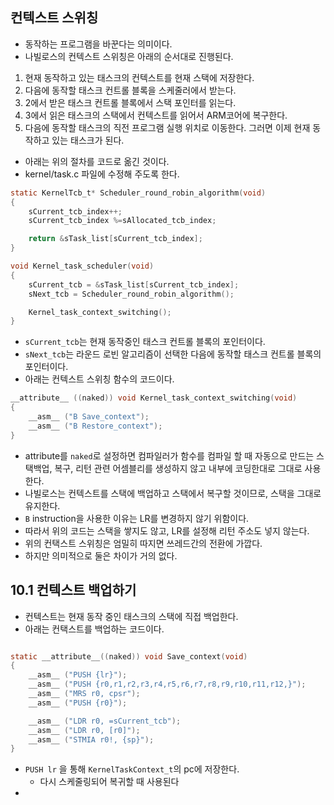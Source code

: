 ## 컨텍스트 스위칭
- 동작하는 프로그램을 바꾼다는 의미이다.
- 나빌로스의 컨텍스트 스위칭은 아래의 순서대로 진행된다.
1. 현재 동작하고 있는 태스크의 컨텍스트를 현재 스택에 저장한다.
2. 다음에 동작할 태스크 컨트롤 블록을 스케줄러에서 받는다.
3. 2에서 받은 태스크 컨트롤 블록에서 스택 포인터를 읽는다.
4. 3에서 읽은 태스크의 스택에서 컨텍스트를 읽어서 ARM코어에 복구한다.
5. 다음에 동작할 태스크의 직전 프로그램 실행 위치로 이동한다. 그러면 이제 현재 동작하고 있는 태스크가 된다.
- 아래는 위의 절차를 코드로 옮긴 것이다.
- kernel/task.c 파일에 수정해 주도록 한다.

~~~C
static KernelTcb_t* Scheduler_round_robin_algorithm(void)
{
    sCurrent_tcb_index++;
    sCurrent_tcb_index %=sAllocated_tcb_index;

    return &sTask_list[sCurrent_tcb_index];
}

void Kernel_task_scheduler(void)
{
    sCurrent_tcb = &sTask_list[sCurrent_tcb_index];
    sNext_tcb = Scheduler_round_robin_algorithm();

    Kernel_task_context_switching();
}
~~~

- `sCurrent_tcb`는 현재 동작중인 태스크 컨트롤 블록의 포인터이다.
- `sNext_tcb`는 라운드 로빈 알고리즘이 선택한 다음에 동작할 태스크 컨트롤 블록의 포인터이다.
- 아래는 컨텍스트 스위칭 함수의 코드이다.
~~~C
__attribute__ ((naked)) void Kernel_task_context_switching(void)
{
    __asm__ ("B Save_context");
    __asm__ ("B Restore_context");
}
~~~

- attribute를 `naked`로 설정하면 컴파일러가 함수를 컴파일 할 때 자동으로 만드는 스택백업, 복구, 리턴 관련 어셈블리를 생성하지 않고 내부에 코딩한대로 그대로 사용한다.
- 나빌로스는 컨텍스트를 스택에 백업하고 스택에서 복구할 것이므로, 스택을 그대로 유지한다.
- `B` instruction을 사용한 이유는 LR를 변경하지 않기 위함이다.
- 따라서 위의 코드는 스택을 쌓지도 않고, LR를 설정해 리턴 주소도 넣지 않는다.
- 위의 컨택스트 스위칭은 엄밀히 따지면 쓰레드간의 전환에 가깝다. 
- 하지만 의미적으로 둘은 차이가 거의 없다.
## 10.1 컨텍스트 백업하기
- 컨텍스트는 현재 동작 중인 태스크의 스택에 직접 백업한다.
- 아래는 컨택스트를 백업하는 코드이다.
~~~C

static __attribute__((naked)) void Save_context(void)
{
    __asm__ ("PUSH {lr}");
    __asm__ ("PUSH {r0,r1,r2,r3,r4,r5,r6,r7,r8,r9,r10,r11,r12,}");
    __asm__ ("MRS r0, cpsr");
    __asm__ ("PUSH {r0}");

    __asm__ ("LDR r0, =sCurrent_tcb");
    __asm__ ("LDR r0, [r0]");
    __asm__ ("STMIA r0!, {sp}");
}
~~~

- `PUSH lr` 을 통해 `KernelTaskContext_t`의 pc에 저장한다.
	- 다시 스케줄링되어 복귀할 때 사용된다
- 
<!--stackedit_data:
eyJoaXN0b3J5IjpbLTE1NDg3MDM2ODIsMTcxMDcxMTQ0OCwxMT
I4MzY2ODg5LDE2MTAzNzgyOTBdfQ==
-->